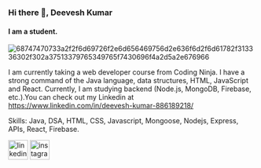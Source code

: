 ### Hi there 👋, Deevesh Kumar
#### I am a student.
![68747470733a2f2f6d69726f2e6d656469756d2e636f6d2f6d61782f313336302f302a37513379765349765f7430696f4a2d5a2e676966](https://github.com/deevesh11nov/deevesh11nov/assets/127090783/73ceb5b0-d71e-41b4-8a3a-9c197864257f)


I am currently taking a web developer course from Coding Ninja. I have a strong command of the Java language, data structures, HTML, JavaScript and React. Currently, I am studying backend (Node.js, MongoDB, Firebase, etc.).You can check out my Linkedin at https://www.linkedin.com/in/deevesh-kumar-886189218/

Skills: Java, DSA, HTML, CSS, Javascript, Mongoose, Nodejs, Express, APIs, React, Firebase.


[<img src='https://cdn.jsdelivr.net/npm/simple-icons@3.0.1/icons/linkedin.svg' alt='linkedin' height='40'>](https://www.linkedin.com/in/deevesh-kumar-886189218/)     [<img src='https://cdn.jsdelivr.net/npm/simple-icons@3.0.1/icons/instagram.svg' alt='instagram' height='40'>](https://www.instagram.com/vermandeeveshkumar/) 
